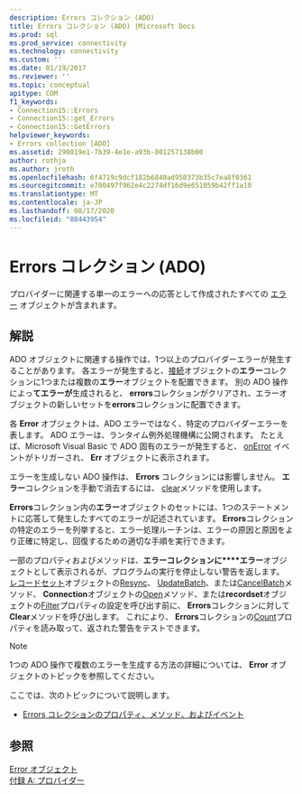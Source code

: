```yaml
---
description: Errors コレクション (ADO)
title: Errors コレクション (ADO) |Microsoft Docs
ms.prod: sql
ms.prod_service: connectivity
ms.technology: connectivity
ms.custom: ''
ms.date: 01/19/2017
ms.reviewer: ''
ms.topic: conceptual
apitype: COM
f1_keywords:
- Connection15::Errors
- Connection15::get_Errors
- Connection15::GetErrors
helpviewer_keywords:
- Errors collection [ADO]
ms.assetid: 290819e1-7b39-4e1e-a93b-801257138b00
author: rothja
ms.author: jroth
ms.openlocfilehash: 6f4719c9dcf182b6840ad950373b35c7ea8f0361
ms.sourcegitcommit: e700497f962e4c2274df16d9e651059b42ff1a10
ms.translationtype: MT
ms.contentlocale: ja-JP
ms.lasthandoff: 08/17/2020
ms.locfileid: "88443954"
---
```

# <a name="errors-collection-ado"></a>Errors コレクション (ADO)
プロバイダーに関連する単一のエラーへの応答として作成されたすべての [エラー](../../../ado/reference/ado-api/error-object.md) オブジェクトが含まれます。  
  
## <a name="remarks"></a>解説  
 ADO オブジェクトに関連する操作では、1つ以上のプロバイダーエラーが発生することがあります。 各エラーが発生すると、[接続](../../../ado/reference/ado-api/connection-object-ado.md)オブジェクトの**エラー**コレクションに1つまたは複数の**エラー**オブジェクトを配置できます。 別の ADO 操作によっ**てエラーが**生成されると、 **errors**コレクションがクリアされ、エラーオブジェクトの新しいセットを**errors**コレクションに配置できます。  
  
 各 **Error** オブジェクトは、ADO エラーではなく、特定のプロバイダーエラーを表します。 ADO エラーは、ランタイム例外処理機構に公開されます。 たとえば、Microsoft Visual Basic で ADO 固有のエラーが発生すると、 [onError](../../../ado/reference/rds-api/onerror-event-rds.md) イベントがトリガーされ、 **Err** オブジェクトに表示されます。  
  
 エラーを生成しない ADO 操作は、 **Errors** コレクションには影響しません。 **エラー**コレクションを手動で消去するには、 [clear](../../../ado/reference/ado-api/clear-method-ado.md)メソッドを使用します。  
  
 **Errors**コレクション内の**エラー**オブジェクトのセットには、1つのステートメントに応答して発生したすべてのエラーが記述されています。 **Errors**コレクションの特定のエラーを列挙すると、エラー処理ルーチンは、エラーの原因と原因をより正確に特定し、回復するための適切な手順を実行できます。  
  
 一部のプロパティおよびメソッドは、**エラーコレクションに****エラー**オブジェクトとして表示されるが、プログラムの実行を停止しない警告を返します。 [レコードセット](../../../ado/reference/ado-api/recordset-object-ado.md)オブジェクトの[Resync](../../../ado/reference/ado-api/resync-method.md)、 [UpdateBatch](../../../ado/reference/ado-api/updatebatch-method.md)、または[CancelBatch](../../../ado/reference/ado-api/cancelbatch-method-ado.md)メソッド、 **Connection**オブジェクトの[Open](../../../ado/reference/ado-api/open-method-ado-connection.md)メソッド、または**recordset**オブジェクトの[Filter](../../../ado/reference/ado-api/filter-property.md)プロパティの設定を呼び出す前に、 **Errors**コレクションに対して**Clear**メソッドを呼び出します。 これにより、 **Errors**コレクションの[Count](../../../ado/reference/ado-api/count-property-ado.md)プロパティを読み取って、返された警告をテストできます。  
  
> [!NOTE]
>  1つの ADO 操作で複数のエラーを生成する方法の詳細については、 **Error** オブジェクトのトピックを参照してください。  
  
 ここでは、次のトピックについて説明します。  
  
-   [Errors コレクションのプロパティ、メソッド、およびイベント](../../../ado/reference/ado-api/errors-collection-properties-methods-and-events.md)  
  
## <a name="see-also"></a>参照  
 [Error オブジェクト](../../../ado/reference/ado-api/error-object.md)   
 [付録 A: プロバイダー](../../../ado/guide/appendixes/appendix-a-providers.md)
